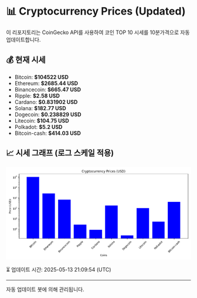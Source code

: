 
# 📊 Cryptocurrency Prices (Updated)

이 리포지토리는 CoinGecko API를 사용하여 코인 TOP 10 시세를 10분가격으로 자동 업데이트합니다.

## 💰 현재 시세
- Bitcoin: **$104522 USD**
- Ethereum: **$2685.44 USD**
- Binancecoin: **$665.47 USD**
- Ripple: **$2.58 USD**
- Cardano: **$0.831902 USD**
- Solana: **$182.77 USD**
- Dogecoin: **$0.238829 USD**
- Litecoin: **$104.75 USD**
- Polkadot: **$5.2 USD**
- Bitcoin-cash: **$414.03 USD**

## 📈 시세 그래프 (로그 스케일 적용)
![Crypto Prices](crypto_prices.png)

⏳ 업데이트 시간: 2025-05-13 21:09:54 (UTC)

---
자동 업데이트 봇에 의해 관리됩니다.
